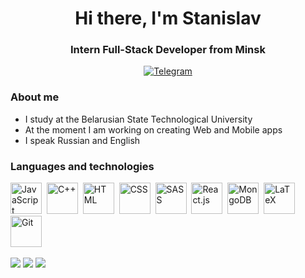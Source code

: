 <div id="header" align="center">
  <h1>Hi there, I'm Stanislav</h1>
  <h3>Intern Full-Stack Developer from Minsk</h3>
</div>
<div id="social-media" align="center">
  <a href="https://t.me/stanislav_lavshuk"><img src="https://img.shields.io/badge/Telegram-orange?style=for-the-badge&logo=telegram&logoColor=black" alt="Telegram"></a>
</div>

### About me
* I study at the Belarusian State Technological University
* At the moment I am working on creating Web and Mobile apps
* I speak Russian and English

### Languages and technologies
<img src="https://cdn.jsdelivr.net/gh/devicons/devicon@latest/icons/javascript/javascript-original.svg" title="JavaScript" height="50px" width="50px"/>&nbsp;
<img src="https://cdn.jsdelivr.net/gh/devicons/devicon@latest/icons/cplusplus/cplusplus-plain.svg" title="C++" height="50px" width="50px"/>&nbsp;
<img src="https://cdn.jsdelivr.net/gh/devicons/devicon@latest/icons/html5/html5-plain.svg" title="HTML" height="50px" width="50px"/>&nbsp;
<img src="https://cdn.jsdelivr.net/gh/devicons/devicon@latest/icons/css3/css3-plain.svg" title="CSS" height="50px" width="50px"/>&nbsp;
<img src="https://cdn.jsdelivr.net/gh/devicons/devicon@latest/icons/sass/sass-original.svg" title="SASS" height="50px" width="50px"/>&nbsp;
<img src="https://cdn.jsdelivr.net/gh/devicons/devicon@latest/icons/react/react-original.svg" title="React.js" height="50px" width="50px"/>&nbsp;
<img src="https://cdn.jsdelivr.net/gh/devicons/devicon@latest/icons/mongodb/mongodb-original.svg" title="MongoDB" height="50px" width="50px"/>&nbsp;
<img src="https://cdn.jsdelivr.net/gh/devicons/devicon@latest/icons/latex/latex-original.svg" title="LaTeX" height="50px" width="50px"/>&nbsp;
<img src="https://cdn.jsdelivr.net/gh/devicons/devicon@latest/icons/git/git-original.svg" title="Git" height="50px" width="50px"/>&nbsp;

![](http://github-profile-summary-cards.vercel.app/api/cards/profile-details?username=euphoo-01&theme=darcula) 
![](http://github-profile-summary-cards.vercel.app/api/cards/stats?username=euphoo-01&theme=darcula) 
![](https://github-readme-stats.vercel.app/api/top-langs/?username=euphoo-01&theme=darcula&langs_count=8&layout=compact)

          
